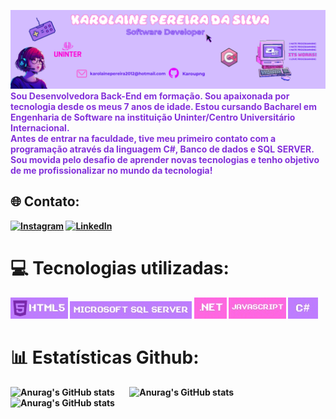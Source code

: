 ![Banner Karol](images/HEADER.png)
<br>
<span style="color:#8331DA"><b>Sou Desenvolvedora Back-End em formação. Sou apaixonada por tecnologia desde os meus 7 anos de idade. Estou cursando Bacharel em Engenharia de Software na instituição Uninter/Centro Universitário Internacional.<b> 
<br>
<b>Antes de entrar na faculdade, tive meu primeiro contato com a programação através da linguagem C#, Banco de dados e SQL SERVER. Sou movida pelo desafio de aprender novas tecnologias e tenho objetivo 
de me profissionalizar no mundo da tecnologia!</span> <b>

## 🌐 Contato:
[![Instagram](https://img.shields.io/badge/Instagram-%23E4405F.svg?logo=Instagram&logoColor=white)](https://instagram.com/https://www.instagram.com/karou.png/) [![LinkedIn](https://img.shields.io/badge/LinkedIn-%230077B5.svg?logo=linkedin&logoColor=white)](https://linkedin.com/in/https://www.linkedin.com/in/karolaine-pereir-40a169139/) 

# 💻 Tecnologias utilizadas:
[![HTML5](./images/iconehtml.jpg)](https://www.w3schools.com/html/) [![MicrosoftSQLServer](./images/SQLSERVER.jpg)](https://www.w3schools.com/sql/default.asp) [![.Net](images/ICONENET.jpg)](https://pt.wikipedia.org/wiki/.NET) [![JavaScript](images/ICONEJAVA.jpg)](https://www.w3schools.com/js/default.asp) [![Csharp](images/csharp.jpg)](https://www.w3schools.com/cs/index.php)
# 📊 Estatísticas Github:





![Anurag's GitHub stats](https://github-readme-stats.vercel.app/api/top-langs/?username=karoupng&theme=jolly&hide_border=true&include_all_commits=true&count_private=false&layout=compact)&nbsp;&nbsp;&nbsp;&nbsp;&nbsp;&nbsp;
![Anurag's GitHub stats](https://nirzak-streak-stats.vercel.app/?user=karoupng&theme=jolly&hide_border=true) &nbsp;&nbsp;&nbsp;&nbsp;&nbsp;&nbsp;
&nbsp;&nbsp;&nbsp;&nbsp;&nbsp;
![Anurag's GitHub stats](https://github-readme-stats.vercel.app/api?username=karoupng&theme=jolly&show_icons=true)




<!-- Proudly created with GPRM ( https://gprm.itsvg.in ) -->
